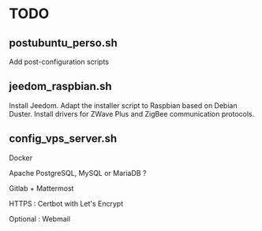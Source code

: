 # TODO

## postubuntu_perso.sh

Add post-configuration scripts

## jeedom_raspbian.sh

Install Jeedom.
Adapt the installer script to Raspbian based on Debian Duster.
Install drivers for ZWave Plus and ZigBee communication protocols.

## config_vps_server.sh

Docker

Apache
PostgreSQL, MySQL or MariaDB ?

Gitlab + Mattermost

HTTPS : Certbot with Let's Encrypt

Optional : Webmail
